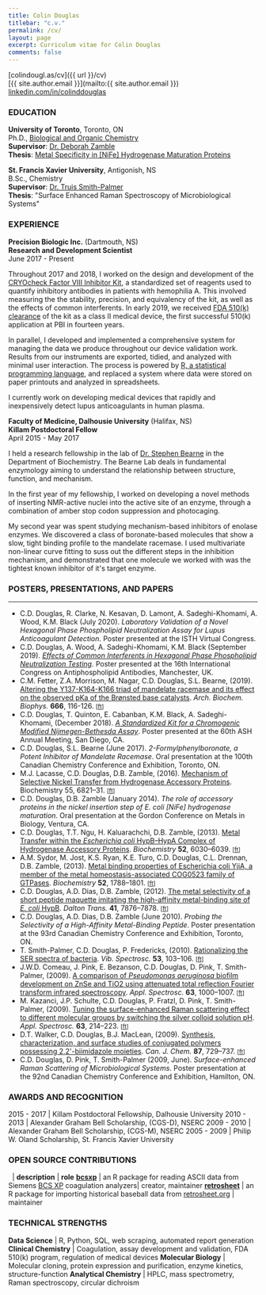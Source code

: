 ```yaml
---
title: Colin Douglas
titlebar: "c.v."
permalink: /cv/
layout: page
excerpt: Curriculum vitae for Colin Douglas
comments: false
---
```


<span class="mdi mdi-map-marker"></span> [colindougl.as/cv]({{ url }}/cv)  
<span class="mdi mdi-email-open"></span> [{{ site.author.email }}](mailto:{{ site.author.email }})  
<span class="mdi mdi-linkedin"></span> [linkedin.com/in/colinddouglas](https://www.linkedin.com/in/colinddouglas/)

### EDUCATION
**University of Toronto**,  Toronto, ON  
Ph.D., [Biological and Organic Chemistry](https://www.chemistry.utoronto.ca/research/biological-and-organic-chemistry)  
**Supervisor**: [Dr. Deborah Zamble](http://biochemistry.utoronto.ca/person/deborah-b-zamble/)  
**Thesis**: [Metal Specificity in [NiFe] Hydrogenase Maturation Proteins](https://tspace.library.utoronto.ca/handle/1807/69030)

**St. Francis Xavier University**, Antigonish, NS  
B.Sc., Chemistry  
**Supervisor**: [Dr. Truis Smith-Palmer](https://www2.mystfx.ca/chemistry/truis-smith-palmer)  
**Thesis**: "Surface Enhanced Raman Spectroscopy of Microbiological Systems"  

### EXPERIENCE
**Precision Biologic Inc.** (Dartmouth, NS)  
**Research and Development Scientist**  
June 2017 - Present  

Throughout 2017 and 2018, I worked on the design and development of the [CRYOcheck Factor VIII Inhibitor Kit](https://precisionbiologic.com/products/diagnostic-kits/cryocheck-factor-viii-inhibitor-kit), a standardized set of reagents used to quantify inhibitory antibodies in patients with hemophilia A. This involved measuring the the stability, precision, and equivalency of the kit, as well as the effects of common interferents. In early 2019, we received [FDA 510(k) clearance](https://www.accessdata.fda.gov/scripts/cdrh/cfdocs/cfpmn/pmn.cfm?ID=K183440) of the kit as a class II medical device, the first successful 510(k) application at PBI in fourteen years.

In parallel, I developed and implemented a comprehensive system for managing the data we produce throughout our device validation work. Results from our instruments are exported, tidied, and analyzed with minimal user interaction. The process is powered by [R, a statistical programming language](https://www.r-project.org/about.html), and replaced a system where data were stored on paper printouts and analyzed in spreadsheets.

I currently work on developing medical devices that rapidly and inexpensively detect lupus anticoagulants in human plasma.

**Faculty of Medicine, Dalhousie University** (Halifax, NS)  
**Killam Postdoctoral Fellow**  
April 2015 - May 2017

I held a research fellowship in the lab of [Dr. Stephen Bearne](https://www.dal.ca/faculty/science/chemistry/faculty-staff/our-faculty/stephen-bearne.html) in the Department of Biochemistry. The Bearne Lab deals in fundamental enzymology aiming to understand the relationship between structure, function, and mechanism.

In the first year of my fellowship, I worked on developing a novel methods of inserting NMR-active nuclei into the active site of an enzyme, through a combination of amber stop codon suppression and photocaging.

My second year was spent studying mechanism-based inhibitors of enolase enzymes. We discovered a class of boronate-based molecules that show a slow, tight binding profile to the mandelate racemase. I used multivariate non-linear curve fitting to suss out the different steps in the inhibition mechanism, and demonstrated that one molecule we worked with was the tightest known inhibitor of it's target enzyme.

### POSTERS, PRESENTATIONS, AND PAPERS
---------------------
  * C.D. Douglas, R. Clarke, N. Kesavan, D. Lamont, A. Sadeghi-Khomami, A. Wood, K.M. Black (July 2020). *Laboratory Validation of a Novel Hexagonal Phase Phospholipid Neutralization Assay for Lupus Anticoagulant Detection*. Poster presented at the ISTH Virtual Congress.
  * C.D. Douglas, A. Wood, A. Sadeghi-Khomami, K.M. Black (September 2019). *[Effects of Common Interferents in Hexagonal Phase Phospholipid Neutralization Testing](https://precisionbiologic.com/sites/default/files/resources/common_interferents_in_hpnt_icapa_2019_handout.pdf)*. Poster presented at the 16th International Congress on Antiphospholipid Antibodies, Manchester, UK.
  * C.M. Fetter, Z.A. Morrison, M. Nagar, C.D. Douglas, S.L. Bearne, (2019). [Altering the Y137-K164-K166 triad of mandelate racemase and its effect on the observed pKa of the Brønsted base catalysts](https://www.sciencedirect.com/science/article/abs/pii/S0003986118310312). *Arch. Biochem. Biophys.* **666**, 116-126. <small>[[ft](https://sci-hub.tw/10.1016/j.abb.2019.03.011)]</small>
  * C.D. Douglas, T. Quinton, E. Cabanban, K.M. Black, A. Sadeghi-Khomami, (December 2018). *[A Standardized Kit for a Chromogenic Modified Nijmegen-Bethesda Assay](https://precisionbiologic.com/sites/default/files/resources/a_standardized_kit_for_a_chromogenic_mnba_ash_2018_handout.pdf)*. Poster presented at the 60th ASH Annual Meeting, San Diego, CA.
  * C.D. Douglas, S.L. Bearne (June 2017). *2-Formylphenylboronate, a Potent Inhibitor of Mandelate Racemase*. Oral presentation at the 100th Canadian Chemistry Conference and Exhibition, Toronto, ON.
  * M.J. Lacasse, C.D. Douglas, D.B. Zamble, (2016). [Mechanism of Selective Nickel Transfer from Hydrogenase Accessory Proteins](https://pubs.acs.org/doi/10.1021/acs.biochem.6b00706). Biochemistry 55, 6821–31. <small>[[ft](https://sci-hub.tw/10.1021/acs.biochem.6b00706)]</small>
  * C.D. Douglas, D.B. Zamble (January 2014). *The role of accessory proteins in the nickel insertion step of E. coli [NiFe] hydrogenase maturation*. Oral presentation at the Gordon Conference on Metals in Biology, Ventura, CA.
  * C.D. Douglas, T.T. Ngu, H. Kaluarachchi, D.B. Zamble, (2013). [Metal Transfer within the	*Escherichia coli* HypB–HypA Complex of Hydrogenase Accessory Proteins](https://pubs.acs.org/doi/10.1021/bi400812r). *Biochemistry* **52**, 6030–6039. <small>[[ft](https://sci-hub.tw/10.1021/bi400812r)]</small>
  * A.M. Sydor, M. Jost, K.S. Ryan, K.E. Turo, C.D. Douglas, C.L. Drennan, D.B. Zamble, (2013). [Metal binding properties of Escherichia coli YjiA, a member of the metal homeostasis-associated COG0523 family of GTPases](https://pubs.acs.org/doi/abs/10.1021/bi301600z). *Biochemistry* **52**, 1788–1801.  <small>[[ft](https://sci-hub.tw/10.1021/bi301600z)]</small>
  * C.D. Douglas, A.D. Dias, D.B. Zamble, (2012). [The metal selectivity of a short peptide maquette imitating the high-affinity metal-binding site of *E. coli* HypB](https://pubs.rsc.org/en/content/articlelanding/2012/dt/c2dt30132f). *Dalton Trans.* **41**, 7876–7878.  <small>[[ft](https://sci-hub.tw/10.1039/c2dt30132f)]</small>
  * C.D. Douglas, A.D. Dias, D.B. Zamble (June 2010). *Probing the Selectivity of a High-Affinity Metal-Binding Peptide*. Poster presentation at the 93rd Canadian Chemistry Conference and Exhibition, Toronto, ON.
  * T. Smith-Palmer, C.D. Douglas, P. Fredericks, (2010). [Rationalizing the SER spectra of bacteria](https://www.sciencedirect.com/science/article/abs/pii/S0924203110000469). *Vib. Spectrosc.* **53**, 103–106. <small>[[ft](https://sci-hub.tw/10.1016/j.vibspec.2010.02.012)]</small>
  * J.W.D. Comeau, J. Pink, E. Bezanson, C.D. Douglas, D. Pink, T. Smith-Palmer, (2009). [A comparison of *Pseudomonas aeruginosa* biofilm development on ZnSe and TiO2 using attenuated total reflection Fourier transform infrared spectroscopy](https://journals.sagepub.com/doi/abs/10.1366/000370209789379259). *Appl. Spectrosc.* **63**, 1000–1007. <small>[[ft](https://sci-hub.tw/10.1366/000370209789379259)]</small>
  * M. Kazanci, J.P. Schulte, C.D. Douglas, P. Fratzl, D. Pink, T. Smith-Palmer, (2009). [Tuning the	surface-enhanced Raman scattering effect to different molecular groups by switching the silver colloid solution pH](https://journals.sagepub.com/doi/abs/10.1366/000370209787391987). *Appl. Spectrosc.* **63**, 214–223. <small>[[ft](https://sci-hub.tw/10.1366/000370209787391987)]</small>
  * D.T. Walker, C.D. Douglas, B.J. MacLean, (2009). [Synthesis, characterization, and surface studies of conjugated polymers possessing 2,2'-biimidazole moieties](https://www.nrcresearchpress.com/doi/full/10.1139/V09-055). *Can. J. Chem.* **87**, 729–737. <small>[[ft](https://www.nrcresearchpress.com/doi/pdf/10.1139/V09-055)]</small>
  * C.D. Douglas, D. Pink, T. Smith-Palmer (2009, June). *Surface-enhanced Raman Scattering of Microbiological Systems*. Poster presentation at the 92nd Canadian Chemistry Conference and Exhibition, Hamilton, ON.

### AWARDS AND RECOGNITION

2015 - 2017   |  Killam Postdoctoral Fellowship, Dalhousie University
2010 - 2013   |  Alexander Graham Bell Scholarship, (CGS-D), NSERC
2009 - 2010   |  Alexander Graham Bell Scholarship, (CGS-M), NSERC
2005 - 2009   |  Philip W. Oland Scholarship, St. Francis Xavier University

### OPEN SOURCE CONTRIBUTIONS

&nbsp; | **description** | **role**
**[bcsxp](https://www.github.com/colindouglas/bcsxp)** | an R package for reading ASCII data from Siemens [BCS XP](https://www.siemens-healthineers.com/hemostasis/systems/bcs-xp-system)  coagulation analyzers| creator, maintainer
**[retrosheet](https://www.github.com/colindouglas/retrosheet)**  | an R package for importing historical baseball data from [retrosheet.org](https://www.retrosheet.org) | maintainer

### TECHNICAL STRENGTHS
<p style="display: none;">some keywords for your ATS:</p>

**Data Science**         |  R, Python, SQL, web scraping, automated report generation
**Clinical Chemistry**   |  Coagulation, assay development and validation, FDA 510(k) program, regulation of medical devices
**Molecular Biology**    |  Molecular cloning, protein expression and purification, enzyme kinetics, structure-function
**Analytical Chemistry** |  HPLC, mass spectrometry, Raman spectroscopy, circular dichroism

